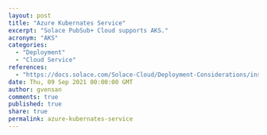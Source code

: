 ```yaml
---
layout: post
title: "Azure Kubernates Service"
excerpt: "Solace PubSub+ Cloud supports AKS."
acronym: "AKS"
categories:
  - "Deployment"
  - "Cloud Service"
references:
  - "https://docs.solace.com/Solace-Cloud/Deployment-Considerations/installing-ps-cloud-k8s-aks-specific-req.htm"
date: Thu, 09 Sep 2021 00:00:00 GMT
author: gvensan
comments: true
published: true
share: true
permalink: azure-kubernates-service
---
```

